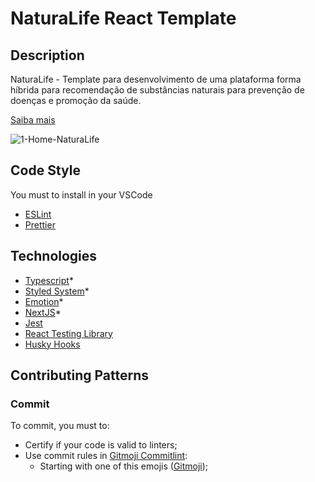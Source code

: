 # NaturaLife React Template
## Description
NaturaLife - Template para desenvolvimento de uma plataforma forma híbrida para recomendação de substâncias naturais para prevenção de doenças e promoção da saúde.

[Saiba mais](https://www.linkedin.com/posts/abubacar-correia_talvez-a-maior-virtude-de-um-programador-activity-7028715365459238913-8Exc?utm_source=share&utm_medium=member_desktop)

![1-Home-NaturaLife ](https://github.com/Seratooo/NaturaLife/assets/72074975/004b0261-0c2b-49ca-894a-34d9558a4706)



## Code Style

You must to install in your VSCode

- [ESLint](https://marketplace.visualstudio.com/items?itemName=dbaeumer.vscode-eslint)
- [Prettier](https://marketplace.visualstudio.com/items?itemName=esbenp.prettier-vscode)

## Technologies

- [Typescript](https://typescriptlang.org)\*
- [Styled System](https://styled-system.com)\*
- [Emotion](https://emotion.sh/docs/introduction)\*
- [NextJS](https://nextjs.org/docs/getting-started)\*
- [Jest](https://jestjs.io)
- [React Testing Library](https://testing-library.com)
- [Husky Hooks](https://github.com/typicode/husky#readme)

## Contributing Patterns

### Commit

To commit, you must to:

- Certify if your code is valid to linters;
- Use commit rules in [Gitmoji Commitlint](https://github.com/arvinxx/gitmoji-commit-workflow/tree/master/packages/commitlint-config#readme):
  - Starting with one of this emojis ([Gitmoji](https://gitmoji.dev));
